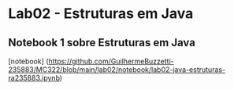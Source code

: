 # Lab02 - Estruturas em Java

## Notebook 1 sobre Estruturas em Java

[notebook] (https://github.com/GuilhermeBuzzetti-235883/MC322/blob/main/lab02/notebook/lab02-java-estruturas-ra235883.ipynb)

